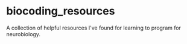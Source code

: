# biocoding_resources
A collection of helpful resources I've found for learning to program for neurobiology.
